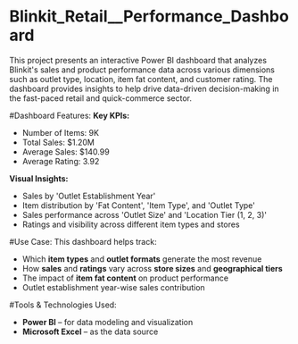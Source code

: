 # Blinkit_Retail__Performance_Dashboard
This project presents an interactive Power BI dashboard that analyzes Blinkit's sales and product performance data across various dimensions such as outlet type, location, item fat content, and customer rating. The dashboard provides insights to help drive data-driven decision-making in the fast-paced retail and quick-commerce sector.

#Dashboard Features:
**Key KPIs:**
- Number of Items: 9K  
- Total Sales:     $1.20M  
- Average Sales:   $140.99  
- Average Rating:  3.92  

**Visual Insights:**
- Sales by 'Outlet Establishment Year'
- Item distribution by 'Fat Content', 'Item Type', and 'Outlet Type'
- Sales performance across 'Outlet Size' and 'Location Tier (1, 2, 3)'
- Ratings and visibility across different item types and stores

#Use Case:
This dashboard helps track:
- Which **item types** and **outlet formats** generate the most revenue
- How **sales** and **ratings** vary across **store sizes** and **geographical tiers**
- The impact of **item fat content** on product performance
- Outlet establishment year-wise sales contribution

#Tools & Technologies Used:
- **Power BI** – for data modeling and visualization
- **Microsoft Excel** – as the data source 
